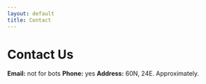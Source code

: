 ```yaml
---
layout: default
title: Contact
---
```


# Contact Us

**Email:** not for bots
**Phone:** yes
**Address:** 60N, 24E. Approximately.
